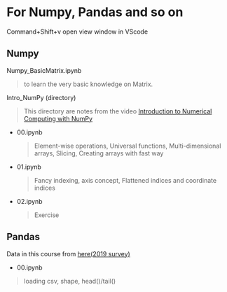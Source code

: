 # For Numpy, Pandas and so on
Command+Shift+v open view window in VScode
## Numpy
Numpy_BasicMatrix.ipynb
> to learn the very basic knowledge on Matrix.
> 
Intro_NumPy (directory)
> This directory are notes from the video [Introduction to Numerical Computing with NumPy](https://www.youtube.com/watch?v=ZB7BZMhfPgk)
* 00.ipynb
  > Element-wise operations, Universal functions, Multi-dimensional arrays, Slicing, Creating arrays with fast way
* 01.ipynb
  > Fancy indexing, axis concept, Flattened indices and coordinate indices
* 02.ipynb
  > Exercise

## Pandas
Data in this course from [here(2019 survey)](https://insights.stackoverflow.com/survey)
* 00.ipynb
> loading csv, shape, head()/tail()
